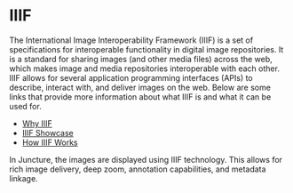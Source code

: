 # IIIF

The International Image Interoperability Framework (IIIF) is a set of specifications for interoperable functionality in digital image repositories. It is a standard for sharing images (and other media files) across the web, which makes image and media repositories interoperable with each other. IIIF allows for several application programming interfaces (APIs) to describe, interact with, and deliver images on the web. Below are some links that provide more information about what IIIF is and what it can be used for.

- [Why IIIF](https://iiif.io/get-started/why-iiif/)
- [IIIF Showcase](https://iiif.io/demos/)
- [How IIIF Works](https://iiif.io/get-started/how-iiif-works/)

In Juncture, the images are displayed using IIIF technology. This allows for rich image delivery, deep zoom, annotation capabilities, and metadata linkage.
